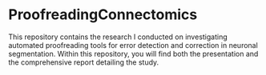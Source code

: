 # ProofreadingConnectomics
This repository contains the research I conducted on investigating automated proofreading tools for error detection and correction in neuronal segmentation. Within this repository, you will find both the presentation and the comprehensive report detailing the study.